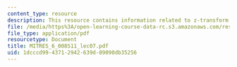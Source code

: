 ```yaml
---
content_type: resource
description: This resource contains information related to z-transform properties.
file: /media/https%3A/open-learning-course-data-rc.s3.amazonaws.com/res-6-008-digital-signal-processing-spring-2011/1dcccd9943712942639d89090db35256_MITRES_6_008S11_lec07.pdf
file_type: application/pdf
resourcetype: Document
title: MITRES_6_008S11_lec07.pdf
uid: 1dcccd99-4371-2942-639d-89090db35256
---
```

